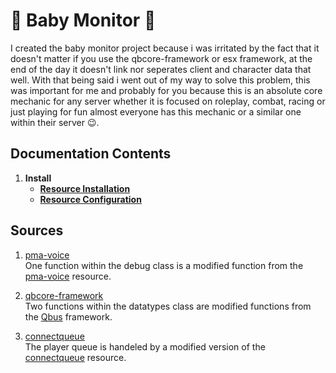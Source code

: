 # 👶 Baby Monitor 👶
I created the baby monitor project because i was irritated by the fact that it doesn't matter if you use the qbcore-framework or esx framework, at the end of the day it doesn't link nor seperates client and character data that well. With that being said i went out of my way to solve this problem, this was important for me and probably for you because this is an absolute core mechanic for any server whether it is focused on roleplay, combat, racing or just playing for fun almost everyone has this mechanic or a similar one within their server 😉.

## Documentation Contents
1. **Install**
   - [**Resource Installation**](https://github.com/5m1Ly/BabyMonitor/blob/master/docs/install/install.md)
   - [**Resource Configuration**](https://github.com/5m1Ly/BabyMonitor/blob/master/docs/install/configure.md)
<!-- 2. [**Monitor**](https://github.com/5m1Ly/BabyMonitor/blob/master/docs/monitor.md)
3. **Classes**
   - [*Datatype Class*](https://github.com/5m1Ly/BabyMonitor/blob/master/docs/classes/datatype.md)
   - [*Debug Class*](https://github.com/5m1Ly/BabyMonitor/blob/master/docs/classes/debug.md)
   - [*SQL Class*](https://github.com/5m1Ly/BabyMonitor/blob/master/docs/classes/sql.md)
   - [*Pool Class*](https://github.com/5m1Ly/BabyMonitor/blob/master/docs/classes/pool.md)
   - [*Session Class*](https://github.com/5m1Ly/BabyMonitor/blob/master/docs/classes/session.md)
   - [*Message Class*](https://github.com/5m1Ly/BabyMonitor/blob/master/docs/classes/message.md) -->

## Sources
1. [pma-voice](https://github.com/AvarianKnight/pma-voice)<br>
  One function within the debug class is a modified function from the [pma-voice](https://github.com/AvarianKnight/pma-voice) resource.

1. [qbcore-framework](https://github.com/qbcore-framework)<br>
  Two functions within the datatypes class are modified functions from the [Qbus](https://github.com/qbcore-framework) framework.

1. [connectqueue](https://github.com/Nick78111/ConnectQueue)<br>
  The player queue is handeled by a modified version of the [connectqueue](https://github.com/Nick78111/ConnectQueue) resource.